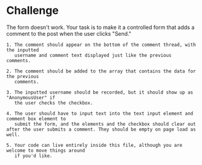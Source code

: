 # Challenge 

The form doesn't work. Your task is to make it a controlled form that adds a comment to the post when the user clicks "Send."

    1. The comment should appear on the bottom of the comment thread, with the inputted 
       username and comment text displayed just like the previous comments. 
       
    2. The comment should be added to the array that contains the data for the previous 
       comments. 
    
    3. The inputted username should be recorded, but it should show up as "AnonymousUser" if 
       the user checks the checkbox.
    
    4. The user should have to input text into the text input element and comment box element to 
       submit the form, and the elements and the checkbox should clear out after the user submits a comment. They should be empty on page load as well.   
        
    5. Your code can live entirely inside this file, although you are welcome to move things around 
       if you'd like. 
